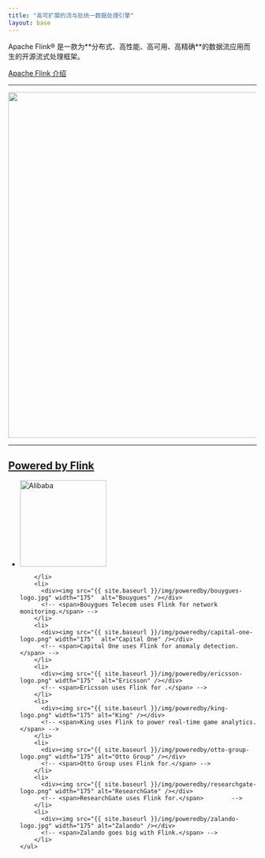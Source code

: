 ```yaml
---
title: "高可扩展的流与批统一数据处理引擎"
layout: base
---
```

<div class="row-fluid">

  <div class="col-sm-10 col-sm-offset-1 homecontent">
    <p class="lead" markdown="span">Apache Flink® 是一款为**分布式、高性能、高可用、高精确**的数据流应用而生的开源流式处理框架。</p>
    <a href="{{ site.baseurl }}/introduction.html" class="btn btn-default btn-intro">Apache Flink 介绍</a>
  </div>

<div class="col-sm-12">
  <hr />
</div>

</div>



<div class="row front-graphic">
  <img src="{{ site.baseurl }}/img/flink-home-graphic-update.svg" width="700px" />
</div>

<!-- Updates section -->



<!-- Powered by section -->

<div class="row-fluid">
  <div class="col-sm-12">


  <hr />
    <h2><a href="{{ site.baseurl }}/poweredby.html">Powered by Flink</a></h2>



  <div class="jcarousel">
    <ul>
        <li>
          <div><img src="{{ site.baseurl }}/img/poweredby/alibaba-logo.png" width="175"  alt="Alibaba" /></div>
          <!--<span>Alibaba uses Flink for real-time search optimization.</span>-->

        </li>
        <li>
          <div><img src="{{ site.baseurl }}/img/poweredby/bouygues-logo.jpg" width="175"  alt="Bouygues" /></div>
          <!-- <span>Bouygues Telecom uses Flink for network monitoring.</span> -->
        </li>
        <li>
          <div><img src="{{ site.baseurl }}/img/poweredby/capital-one-logo.png" width="175"  alt="Capital One" /></div>
          <!-- <span>Capital One uses Flink for anomaly detection.</span> -->
        </li>
        <li>
          <div><img src="{{ site.baseurl }}/img/poweredby/ericsson-logo.png" width="175"  alt="Ericsson" /></div>
          <!-- <span>Ericsson uses Flink for .</span> -->
        </li>
        <li>
          <div><img src="{{ site.baseurl }}/img/poweredby/king-logo.png" width="175" alt="King" /></div>
          <!-- <span>King uses Flink to power real-time game analytics.</span> -->
        </li>
        <li>
          <div><img src="{{ site.baseurl }}/img/poweredby/otto-group-logo.png" width="175" alt="Otto Group" /></div>
          <!-- <span>Otto Group uses Flink for.</span> -->
        </li>
        <li>
          <div><img src="{{ site.baseurl }}/img/poweredby/researchgate-logo.png" width="175" alt="ResearchGate" /></div>
          <!-- <span>ResearchGate uses Flink for.</span>        -->
        </li>
        <li>
          <div><img src="{{ site.baseurl }}/img/poweredby/zalando-logo.jpg" width="175" alt="Zalando" /></div>
          <!-- <span>Zalando goes big with Flink.</span> -->
        </li>
    </ul>
  </div>

  <a href="#" class="jcarousel-control-prev" data-jcarouselcontrol="true"><span class="glyphicon glyphicon-chevron-left"></span></a>
  <a href="#" class="jcarousel-control-next" data-jcarouselcontrol="true"><span class="glyphicon glyphicon-chevron-right"></span></a>

  </div>

</div>

<script type="text/javascript" src="{{ site.baseurl }}/js/jquery.jcarousel.min.js"></script>

<script type="text/javascript">

  $(window).load(function(){
   $(function() {
        var jcarousel = $('.jcarousel');

        jcarousel
            .on('jcarousel:reload jcarousel:create', function () {
                var carousel = $(this),
                    width = carousel.innerWidth();

                if (width >= 600) {
                    width = width / 4;
                } else if (width >= 350) {
                    width = width / 3;
                }

                carousel.jcarousel('items').css('width', Math.ceil(width) + 'px');
            })
            .jcarousel({
                wrap: 'circular',
                autostart: true
            });

        $('.jcarousel-control-prev')
            .jcarouselControl({
                target: '-=1'
            });

        $('.jcarousel-control-next')
            .jcarouselControl({
                target: '+=1'
            });

        $('.jcarousel-pagination')
            .on('jcarouselpagination:active', 'a', function() {
                $(this).addClass('active');
            })
            .on('jcarouselpagination:inactive', 'a', function() {
                $(this).removeClass('active');
            })
            .on('click', function(e) {
                e.preventDefault();
            })
            .jcarouselPagination({
                perPage: 1,
                item: function(page) {
                    return '<a href="#' + page + '">' + page + '</a>';
                }
            });
    });
  });

</script>
